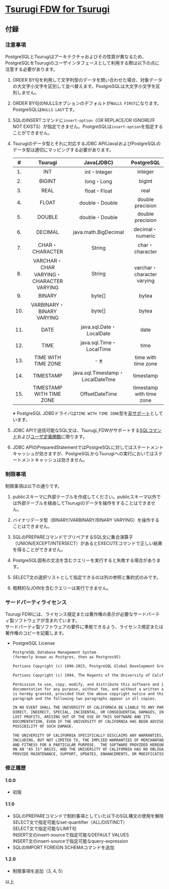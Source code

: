 # [Tsurugi FDW for Tsurugi](./README.md)

## 付録

### 注意事項

PostgreSQLとTsurugiはアーキテクチャおよびその性質が異なるため、PostgreSQLをTsurugiのユーザインタフェースとして利用する際は以下の点に注意する必要があります。

1. ORDER BY句を利用して文字列型のデータを問い合わせた場合、対象データの大文字小文字を区別して並べ替えます。PostgreSQLは大文字小文字を区別しません。

2. ORDER BY句のNULLSオプションのデフォルトが`NULLS FIRST`になります。PostgreSQLは`NULLS LAST`です。

3. SQLのINSERTコマンドに`insert-option`（OR REPLACE/OR IGNORE/IF NOT EXISTS）が指定できません。PostgreSQLは`insert-option`を指定することができません。

4. Tsurugiのデータ型とそれに対応するJDBC API(Java)およびPostgreSQLのデータ型は適切にマッピングする必要があります。  

    |#| Tsurugi | Java(JDBC) | PostgreSQL |
    |:---:| :---: | :---: | :---: |
    |1.| INT | int・Integer | integer |
    |2.| BIGINT | long・Long | bigint |
    |3.| REAL | float・Float | real |
    |4.| FLOAT | double・Double | double precision |
    |5.| DOUBLE | double・Double | double precision |
    |6.| DECIMAL | java.math.BigDecimal | decimal・numeric |
    |7.| CHAR・CHARACTER | String | char・character |
    |8.| VARCHAR・CHAR VARYING・CHARACTER VARYING | String | varchar・character varying |
    |9.| BINARY | byte[] | bytea |
    |10.| VARBINARY・BINARY VARYING | byte[] | bytea |
    |11.| DATE | java.sql.Date・LocalDate | date |
    |12.| TIME | java.sql.Time・LocalTime | time |
    |13.| TIME WITH TIME ZONE | - [※]((https://jdbc.postgresql.org/documentation/query/#using-java-8-date-and-time-classes)) | time with time zone |
    |14.| TIMESTAMP | java.sql.Timestamp・LocalDateTme | timestamp |
    |15.| TIMESTAMP WITH TIME ZONE | OffsetDateTime | timestamp with time zone |

    ※ PostgreSQL JDBDドライバは`TIME WITH TIME ZONE`型を[非サポート](https://jdbc.postgresql.org/documentation/query/#using-java-8-date-and-time-classes)としています。

5. JDBC APIで送信可能なSQL文は、Tsurugi_FDWがサポートする[SQLコマンド](./sql_reference.md)および[ユーザ定義関数](./udf_reference.md)に限ります。  

6. JDBC APIのPreparedStatementではPostgreSQLに対してはステートメントキャッシュが効きますが、PostgreSQLからTsurugiへの実行においてはステートメントキャッシュは効きません。

### 制限事項

制限事項は以下の通りです。

1. publicスキーマに外部テーブルを作成してください。publicスキーマ以外では外部テーブルを経由してTsurugiのデータを操作をすることはできません。

2. バイナリデータ型（BINARY/VARBINARY/BINARY VARYING）を操作することはできません。

3. SQLのPREPAREコマンドでプリペアするSQL文に集合演算子（UNION/EXCEPT/INTERSECT）があるとEXECUTEコマンドで正しい結果を得ることができません。

4. PostgreSQL固有の文法を含むクエリーを実行すると失敗する場合があります。

5. SELECT文の選択リストとして指定できるのは列の参照と集約式のみです。

6. 暗黙的なJOINを含むクエリーは実行できません。

### サードパーティライセンス

Tsurugi FDWには、ライセンス規定または著作権の表示が必要なサードパーティ製ソフトウェアが含まれています。  
サードパーティ製ソフトウェアの要件に準拠できるよう、ライセンス規定または著作権のコピーを記載します。

- PostgreSQL License

  ~~~txt
  PostgreSQL Database Management System
  (formerly known as Postgres, then as Postgres95)

  Portions Copyright (c) 1996-2023, PostgreSQL Global Development Group

  Portions Copyright (c) 1994, The Regents of the University of California

  Permission to use, copy, modify, and distribute this software and its
  documentation for any purpose, without fee, and without a written agreement
  is hereby granted, provided that the above copyright notice and this
  paragraph and the following two paragraphs appear in all copies.

  IN NO EVENT SHALL THE UNIVERSITY OF CALIFORNIA BE LIABLE TO ANY PARTY FOR
  DIRECT, INDIRECT, SPECIAL, INCIDENTAL, OR CONSEQUENTIAL DAMAGES, INCLUDING
  LOST PROFITS, ARISING OUT OF THE USE OF THIS SOFTWARE AND ITS
  DOCUMENTATION, EVEN IF THE UNIVERSITY OF CALIFORNIA HAS BEEN ADVISED OF THE
  POSSIBILITY OF SUCH DAMAGE.

  THE UNIVERSITY OF CALIFORNIA SPECIFICALLY DISCLAIMS ANY WARRANTIES,
  INCLUDING, BUT NOT LIMITED TO, THE IMPLIED WARRANTIES OF MERCHANTABILITY
  AND FITNESS FOR A PARTICULAR PURPOSE.  THE SOFTWARE PROVIDED HEREUNDER IS
  ON AN "AS IS" BASIS, AND THE UNIVERSITY OF CALIFORNIA HAS NO OBLIGATIONS TO
  PROVIDE MAINTENANCE, SUPPORT, UPDATES, ENHANCEMENTS, OR MODIFICATIONS.
  ~~~

### 修正履歴

#### 1.0.0

- 初版

#### 1.1.0

- SQLのPREPAREコマンドで制約事項としていた以下のSQL構文の使用を解除  
  SELECT文で指定可能なset-quantifier（ALL/DISTINCT）  
  SELECT文で指定可能なLIMIT句  
  INSERT文のinsert-sourceで指定可能なDEFAULT VALUES  
  INSERT文のinsert-sourceで指定可能なquery-expression  
- SQLのIMPORT FOREIGN SCHEMAコマンドを追加

#### 1.2.0

- 制限事項を追加（3, 4, 5）

以上
